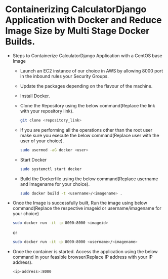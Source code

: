 # Containerizing CalculatorDjango Application with Docker and Reduce Image Size by Multi Stage Docker Builds.

- Steps to Containerize CalculatorDjango Application with a CentOS base Image
  
   - Launch an EC2 instance of our choice in AWS by allowing 8000 port in the inbound rules your Security Groups.
     
   - Update the packages depending on the flavour of the machine.
     
   - Install Docker.
     
   - Clone the Repository using the below command(Replace the link with your repository link).
     
     ```bash
     git clone <repository_link>
     ```
  - If you are performing  all the operations other than the root user make sure you execute the below command(Replace user with the user of your choice).

    ```bash
    sudo usermod -aG docker <user>
    ```

  - Start Docker

    ```bash
    sudo systemctl start docker
    ```
  - Build the Dockerfile using the below command(Replace username and Imagename for your choice).

    ```bash
    sudo docker build -t <username>/<imagename> .
    ```
 - Once the Image is successfully built, Run the image using below command(Replace the respective imageid or username/imagename for your choice)

   ```bash
   sudo docker run -it -p 8000:8000 <imageid>
   ```
   or

   ```bash
   sudo docker run -it -p 8000:8000 <username>/<imagename>

  - Once the container is started. Access the application using the below command in your feasible browser(Replace IP address with your IP address).

    ```bash
    <ip-address>:8000
    ```

    
